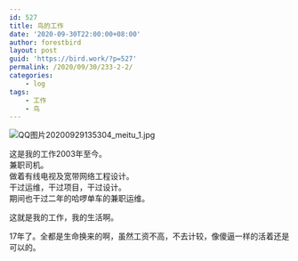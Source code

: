 ```yaml
---
id: 527
title: 鸟的工作
date: '2020-09-30T22:00:00+08:00'
author: forestbird
layout: post
guid: 'https://bird.work/?p=527'
permalink: /2020/09/30/233-2-2/
categories:
    - log
tags:
    - 工作
    - 鸟
---
```


![QQ图片20200929135304_meitu_1.jpg](https://bird.work/usr/uploads/2020/09/2354232513.jpg "QQ图片20200929135304_meitu_1.jpg")

这是我的工作2003年至今。  
兼职司机。  
做着有线电视及宽带网络工程设计。  
干过运维，干过项目，干过设计。  
期间也干过二年的哈啰单车的兼职运维。

这就是我的工作，我的生活啊。

17年了。全都是生命换来的啊，虽然工资不高，不去计较，像傻逼一样的活着还是可以的。